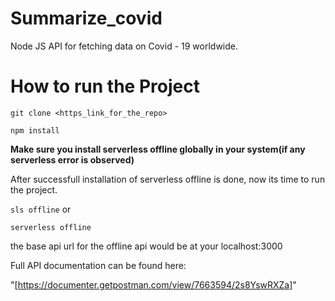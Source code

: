 # Summarize_covid
Node JS API for fetching data on Covid - 19 worldwide.

# How to run the Project

`git clone <https_link_for_the_repo>`

`npm install`

**Make sure you install serverless offline globally in your system(if any serverless error is observed)**

After successfull installation of serverless offline is done, now its time to run the project.

`sls offline` or

`serverless offline`

the base api url for the offline api would be at your localhost:3000 

Full API documentation can be found here:

"[https://documenter.getpostman.com/view/7663594/2s8YswRXZa]"
